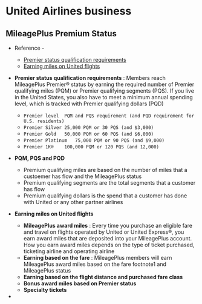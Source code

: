 # United Airlines business

## MileagePlus Premium Status

- Reference - 
  - [Premier status qualification requirements](https://www.united.com/ual/en/us/fly/mileageplus/premier/qualify.html)
  - [Earning miles on United flights](https://www.united.com/ual/en/us/fly/mileageplus/earn-miles/united.html)
- **Premier status qualification requirements** : Members reach MileagePlus Premier® status by earning the required number of Premier qualifying miles (PQM) or Premier qualifying segments (PQS). If you live in the United States, you also have to meet a minimum annual spending level, which is tracked with Premier qualifying dollars (PQD)
  - `Premier level	PQM and PQS requirement (and PQD requirement for U.S. residents)`
  - `Premier Silver	25,000 PQM or 30 PQS (and $3,000)`
  - `Premier Gold	50,000 PQM or 60 PQS (and $6,000)`
  - `Premier Platinum	75,000 PQM or 90 PQS (and $9,000)`
  - `Premier 1K®	100,000 PQM or 120 PQS (and 12,000)`
  
- **PQM, PQS and PQD**
  - Premium qualifying miles are based on the number of miles that a custoemer has flow and the MileagePlus status
  - Premium qualifying segments are the total segments that a customer has flow
  - Premium qualifying dollars is the spend that a customer has done with United or any other partner airlines
  
- **Earning miles on United flights**
  - **MileagePlus award miles** : Every time you purchase an eligible fare and travel on flights operated by United or United Express®, you earn award miles that are deposited into your MileagePlus account. How you earn award miles depends on the type of ticket purchased, ticketing airline and operating airline
  - **Earning based on the fare** : MileagePlus members will earn MileagePlus award miles based on the fare footnote1 and MileagePlus status
  - **Earning based on the flight distance and purchased fare class**
  - **Bonus award miles based on Premier status**
  - **Specialty tickets**
  
- 
